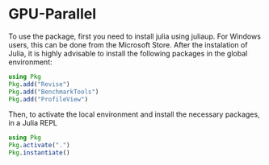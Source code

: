 # GPU-Parallel

To use the package, first you need to install julia using juliaup. For Windows users, this can be done from the Microsoft Store.
After the instalation of Julia, it is highly advisable to install the following packages in the global environment:

```julia
using Pkg
Pkg.add("Revise")
Pkg.add("BenchmarkTools")
Pkg.add("ProfileView")
```

Then, to activate the local environment and install the necessary packages, in a Julia REPL

```julia
using Pkg
Pkg.activate(".")
Pkg.instantiate()
```
